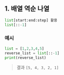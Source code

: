 ## 1. 배열 역순 나열
```python
list[start:end:step] 활용
list[::-1]
```
### 예시 
```python 
list = [1,2,3,4,5]
reverse_list = list[::-1]
print(reverse_list)
```
> 결과 `[5, 4, 3, 2, 1]`